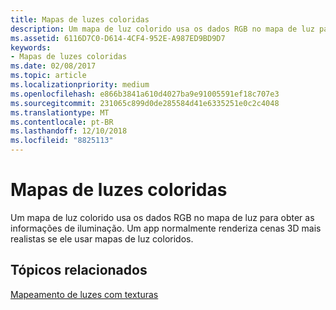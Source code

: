 ```yaml
---
title: Mapas de luzes coloridas
description: Um mapa de luz colorido usa os dados RGB no mapa de luz para obter as informações de iluminação. Um app normalmente renderiza cenas 3D mais realistas se ele usar mapas de luz coloridos.
ms.assetid: 6116D7C0-D614-4CF4-952E-A987ED9BD9D7
keywords:
- Mapas de luzes coloridas
ms.date: 02/08/2017
ms.topic: article
ms.localizationpriority: medium
ms.openlocfilehash: e866b3841a610d4027ba9e91005591ef18c707e3
ms.sourcegitcommit: 231065c899d0de285584d41e6335251e0c2c4048
ms.translationtype: MT
ms.contentlocale: pt-BR
ms.lasthandoff: 12/10/2018
ms.locfileid: "8825113"
---
```

# <a name="color-light-maps"></a>Mapas de luzes coloridas


Um mapa de luz colorido usa os dados RGB no mapa de luz para obter as informações de iluminação. Um app normalmente renderiza cenas 3D mais realistas se ele usar mapas de luz coloridos.

## <a name="span-idrelated-topicsspanrelated-topics"></a><span id="related-topics"></span>Tópicos relacionados


[Mapeamento de luzes com texturas](light-mapping-with-textures.md)

 

 




